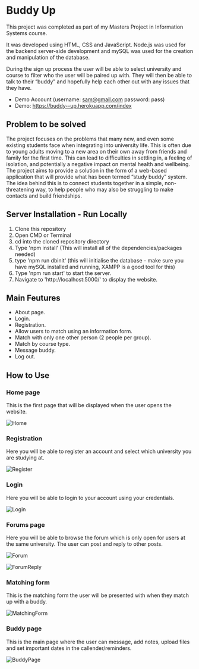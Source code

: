 # Buddy Up
This project was completed as part of my Masters Project in Information Systems course.

It was developed using HTML, CSS and JavaScript. Node.js was used for the backend server-side development and mySQL was used for the creation and manipulation
of the database.

During the sign up process the user will be able to select university and course to filter who the user will be paired up with. They will then be able to talk to their “buddy” and hopefully help each other out with any issues that they have.

+ Demo Account (username: sam@gmail.com password: pass)
+ Demo: https://buddy--up.herokuapp.com/index 

## Problem to be solved
The project focuses on the problems that many new, and even some existing students face when integrating into university life. This is often due to young adults moving to a new area on their own away from friends and family for the first time. This can lead to difficulties in settling in, a feeling of isolation, and potentially a negative impact on mental health and wellbeing. The project aims to provide a solution in the form of a web-based application that will provide what has been termed “study buddy” system. The idea behind this is to connect students together in a simple, non-threatening way, to help people who may also be struggling to make contacts and build friendships.

## Server Installation - Run Locally
1. Clone this repository
2. Open CMD or Terminal
2. cd into the cloned repository directory
3. Type 'npm install' (This will install all of the dependencies/packages needed)
4. type 'npm run dbinit' (this will initialise the database - make sure you have mySQL installed and running, XAMPP is a good tool for this)
5. Type 'npm run start' to start the server.
6. Navigate to 'http://localhost:5000/' to display the website.

## Main Feutures
+ About page.
+ Login.
+ Registration.
+ Allow users to match using an information form.
+ Match with only one other person (2 people per group).
+ Match by course type.
+ Message buddy.
+ Log out.

## How to Use
### Home page
This is the first page that will be displayed when the user opens the website.

![Home](https://user-images.githubusercontent.com/43879432/183256132-6a807de8-5fd0-4015-8e16-debc5cd870ff.jpg)

### Registration
Here you will be able to register an account and select which university you are studying at.

![Register](https://user-images.githubusercontent.com/43879432/183256158-b0d41046-594e-4dc3-8075-da409506d061.jpg)

### Login
Here you will be able to login to your account using your credentials.

![Login](https://user-images.githubusercontent.com/43879432/183256253-bf177cd4-97ed-458f-8217-b640c4d4bf1e.jpg)

### Forums page
Here you will be able to browse the forum which is only open for users at the same university. The user can post and reply to other posts.

![Forum](https://user-images.githubusercontent.com/43879432/183256298-350dbc87-7e5e-4aeb-aaa7-dd04310264ec.jpg)

![ForumReply](https://user-images.githubusercontent.com/43879432/183256311-2c8cbc3b-d5fd-462d-94aa-9efcfdb48218.jpg)

### Matching form
This is the matching form the user will be presented with when they match up with a buddy.

![MatchingForm](https://user-images.githubusercontent.com/43879432/183256346-6cf3e179-2bac-42bc-8979-f02f660defbf.jpg)

### Buddy page
This is the main page where the user can message, add notes, upload files and set important dates in the callender/reminders.

![BuddyPage](https://user-images.githubusercontent.com/43879432/183256411-cdd3b266-0ab6-4bef-a2e2-270e39685c05.jpg)


